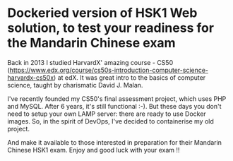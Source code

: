 # Dockeried version of HSK1 Web solution, to test your readiness for the Mandarin Chinese exam

Back in 2013 I studied HarvardX' amazing course - CS50 (https://www.edx.org/course/cs50s-introduction-computer-science-harvardx-cs50x) at edX. It was great intro to the basics of computer science, taught by charismatic David J. Malan.

I've recently founded my CS50's final assessment project, which uses PHP and MySQL. After 6 years, it's still functional :-). But these days you don't need to setup your own LAMP server: there are ready to use Docker images. So, in the spirit of DevOps, I've decided to containerise my old project.

And make it available to those interested in preparation for their Mandarin Chinese HSK1 exam. Enjoy and good luck with your exam !!
